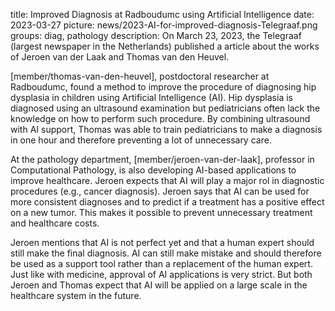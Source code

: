 title: Improved Diagnosis at Radboudumc using Artificial Intelligence
date: 2023-03-27
picture: news/2023-AI-for-improved-diagnosis-Telegraaf.png
groups: diag, pathology
description: On March 23, 2023, the Telegraaf (largest newspaper in the Netherlands) published a article about the works of Jeroen van der Laak and Thomas van den Heuvel.

[member/thomas-van-den-heuvel], postdoctoral researcher at Radboudumc, found a method to improve the procedure of diagnosing hip dysplasia in children using Artificial Intelligence (AI).
Hip dysplasia is diagnosed using an ultrasound examination but pediatricians often lack the knowledge on how to perform such procedure.
By combining ultrasound with AI support, Thomas was able to train pediatricians to make a diagnosis in one hour and therefore preventing a lot of unnecessary care.

At the pathology department, [member/jeroen-van-der-laak], professor in Computational Pathology, is also developing AI-based applications to improve healthcare. Jeroen expects that AI will play a major rol in diagnostic procedures (e.g., cancer diagnosis).
Jeroen says that AI can be used for more consistent diagnoses and to predict if a treatment has a positive effect on a new tumor. 
This makes it possible to prevent unnecessary treatment and healthcare costs. 

Jeroen mentions that AI is not perfect yet and that a human expert should still make the final diagnosis. AI can still make mistake and should therefore be used as a support tool rather than a replacement of the human expert.
Just like with medicine, approval of AI applications is very strict. But both Jeroen and Thomas expect that AI will be applied on a large scale in the healthcare system in the future. 

